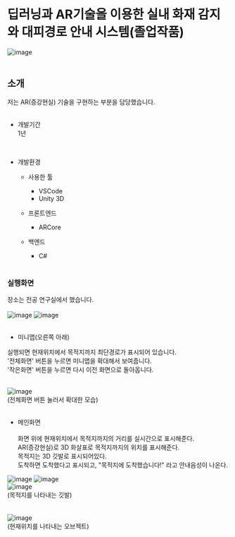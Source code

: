# 딥러닝과 AR기술을 이용한 실내 화재 감지와 대피경로 안내 시스템(졸업작품)
![image](https://user-images.githubusercontent.com/48247286/145415505-43d18103-3884-4a82-a6b7-a449d77a876f.png)  
<br>
## 소개
저는 AR(증강현실) 기술을 구현하는 부분을 담당했습니다.  
<br>

* 개발기간  
1년  
<br>

* 개발환경  
  * 사용한 툴
    + VSCode
    + Unity 3D
    
  * 프론트엔드  
    + ARCore
    
  * 백엔드  
    + C#
    <br>
### 실행화면
장소는 전공 연구실에서 했습니다.  
<br>
![image](https://user-images.githubusercontent.com/48247286/145416454-4efc4756-0ed7-47fb-b406-eb6531eac8e0.png)
![image](https://user-images.githubusercontent.com/48247286/145416959-f40ca092-6883-4999-b3e5-b9af77d0e226.png)  
<br>
* 미니맵(오른쪽 아래)  

실행되면 현재위치에서 목적지까지 최단경로가 표시되어 있습니다.  
'전체화면' 버튼을 누르면 미니맵을 확대해서 보여줍니다.  
'작은화면' 버튼을 누르면 다시 이전 화면으로 돌아옵니다.
<br><br>

![image](https://user-images.githubusercontent.com/48247286/145420353-5822f26c-fe87-496a-8203-c24c784bfaa9.png)  
(전체화면 버튼 눌러서 확대한 모습)  
<br>

* 메인화면
<br><br>
화면 위에 현재위치에서 목적지까지의 거리를 실시간으로 표시해준다.  
AR(증강현실)로 3D 화살표로 목적지까지의 위치를 표시해준다.  
목적지는 3D 깃발로 표시되어있다.  
도착하면 도착했다고 표시되고, "목적지에 도착했습니다!" 라고 안내음성이 나온다.  

![image](https://user-images.githubusercontent.com/48247286/145416454-4efc4756-0ed7-47fb-b406-eb6531eac8e0.png)
![image](https://user-images.githubusercontent.com/48247286/145422738-7e05f0de-48ff-4213-8b9b-88946ec3e549.png)  
![image](https://user-images.githubusercontent.com/48247286/145426354-8b616aaa-d3b1-43f6-b00a-470adbdd7390.png)  
(목적지를 나타내는 깃발)  
<br><br>
![image](https://user-images.githubusercontent.com/48247286/145426463-6ec13d01-da7a-4216-85fa-361c416d2b73.png)  
(현재위치를 나타내는 오브젝트)





